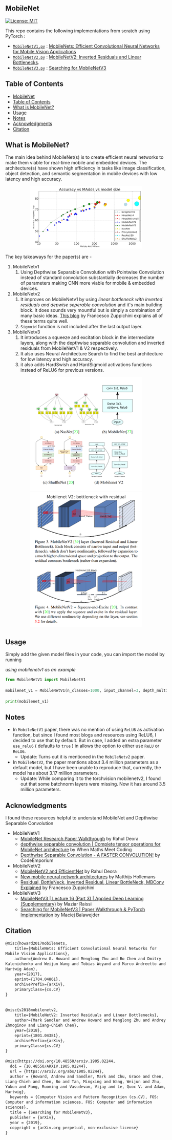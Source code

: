 ## MobileNet
[![License: MIT](https://img.shields.io/badge/License-MIT-yellow.svg)](https://github.com/Shubhamai/pytorch-mobilenet/blob/main/LICENSE)

This repo contains the following implementations from scratch using PyTorch : 
- [`MobileNetV1.py`](/MobileNetV1.py) : [MobileNets: Efficient Convolutional Neural Networks for Mobile Vision Applications](https://arxiv.org/abs/1704.04861)
- [`MobileNetV2.py`](/MobileNetV2.py) : [MobileNetV2: Inverted Residuals and Linear Bottlenecks](https://arxiv.org/abs/1801.04381). 
- [`MobileNetV3.py`](MobileNetV3.py) : [Searching for MobileNetV3](https://arxiv.org/abs/1905.02244v5)

## Table of Contents

- [MobileNet](#mobilenet)
- [Table of Contents](#table-of-contents)
- [What is MobileNet?](#what-is-mobilenet)
- [Usage](#usage)
- [Notes](#notes)
- [Acknowledgments](#acknowledgments)
- [Citation](#citation)

## What is MobileNet?

The main idea behind MobileNet(s) is to create efficient neural networks to make them viable for real-time mobile and embedded devices. The architecture(s) have shown high efficiency in tasks like image classification, object detection, and semantic segmentation in mobile devices with low latency and high accuracy. 


<p align="center">
<img src="./assets/acc_latency_chart.png" width="350"/>
</p>

The key takeaways for the paper(s) are -

1. MobileNetv1
   1. Using Depthwise Separable Convolution with Pointwise Convolution instead of standard convolution substantially decreases the number of parameters making CNN more viable for mobile & embedded devices.   
2. MobileNetv2
   1. It improves on MobileNetv1 by using *linear bottleneck with inverted residuals and depwise seperable convolution* and it's main building block. It does sounds very mountful but is simply a combination of many basic ideas. [This blog](https://towardsdatascience.com/residual-bottleneck-inverted-residual-linear-bottleneck-mbconv-explained-89d7b7e7c6bc) by Francesco Zuppichini explains all of these terms quite well.  
   2. `Sigmoid` function is not included after the last output layer. 
3. MobileNetv3
   1. It introduces a squeeze and excitation block in the intermediate layers, along with the depthwise separable convolution and inverted residuals from MobileNetV1 & V2 respectively.
   2. It also uses Neural Architecture Search to find the best architecture for low latency and high accuracy.
   3. it also adds HardSwish and HardSigmoid activations functions instead of ReLU6 for previous versions.  

<p align="center">
<img src="./assets/mobilenet_v1_v2_comparison.png" width="350"/>
<img src="./assets/mobilenet_v2_v3_comparison.png" width="350"/>
</p>


## Usage

Simply add the given model files in your code, you can import the model by running 

*using mobilenetv1 as an example*
```python
from MobileNetV1 import MobileNetV1

mobilenet_v1 = MobileNetV1(n_classes=1000, input_channel=3, depth_multiplier=1.0, use_relu6=True)

print(mobilenet_v1)
```
## Notes



- In `MobileNetV1` paper, there was no mention of using `ReLU6` as activation function, but since I found most blogs and resources using ReLU6,  I decided to use that by default. But in case, I added an extra parameter `use_relu6` ( defaults to `true` ) in allows the option to either use `ReLU` or `ReLU6`. 
  - Update: Turns out it is mentioned in the `MobileNetv2` paper. 
- In `MobileNetV2`, the paper mentions about 3.4 million parameters as a default model, but I have been unable to reproduce that, currently, the model has about 3.17 million parameters. 
  - Update: While comparing it to the torchvision mobilenetv2, I found out that some batchnorm layers were missing. Now it has around 3.5 million parameters. 

## Acknowledgments

I found these resources helpful to understand MobileNet and Depthwise Separable Convolution

- MobileNetV1
    - [MobileNet Research Paper Walkthrough](https://youtu.be/HD9FnjVwU8g) by Rahul Deora
    - [depthwise separable convolution | Complete tensor operations for MobileNet architecture](https://youtu.be/vfCvmenkbZA) by When Maths Meet Coding
    - [Depthwise Separable Convolution - A FASTER CONVOLUTION!](https://youtu.be/T7o3xvJLuHk) by CodeEmporium
- MobileNetV2
    - [MobileNetV2 and EfficientNet](https://youtu.be/IBndcd4UfTs) by Rahul Deora
    - [New mobile neural network architectures](https://machinethink.net/blog/mobile-architectures/) by Matthijs Hollemans
    - [Residual, BottleNeck, Inverted Residual, Linear BottleNeck, MBConv Explained](https://towardsdatascience.com/residual-bottleneck-inverted-residual-linear-bottleneck-mbconv-explained-89d7b7e7c6bc) by Francesco Zuppichini
- MobileNetV3
  - [MobileNetV3 | Lecture 16 (Part 3) | Applied Deep Learning (Supplementary)](https://youtu.be/O7mQpJnB-cw) by Maziar Raissi
  - [Searching for MobileNetV3 | Paper Walkthrough & PyTorch Implementation](https://youtu.be/0oqs-inp7sA) by Maciej Balawejder

## Citation
```
@misc{howard2017mobilenets,
    title={MobileNets: Efficient Convolutional Neural Networks for Mobile Vision Applications},
    author={Andrew G. Howard and Menglong Zhu and Bo Chen and Dmitry Kalenichenko and Weijun Wang and Tobias Weyand and Marco Andreetto and Hartwig Adam},
    year={2017},
    eprint={1704.04861},
    archivePrefix={arXiv},
    primaryClass={cs.CV}
}


@misc{s2018mobilenetv2,
    title={MobileNetV2: Inverted Residuals and Linear Bottlenecks},
    author={Mark Sandler and Andrew Howard and Menglong Zhu and Andrey Zhmoginov and Liang-Chieh Chen},
    year={2018},
    eprint={1801.04381},
    archivePrefix={arXiv},
    primaryClass={cs.CV}
}

@misc{https://doi.org/10.48550/arxiv.1905.02244,
  doi = {10.48550/ARXIV.1905.02244},
  url = {https://arxiv.org/abs/1905.02244},
  author = {Howard, Andrew and Sandler, Mark and Chu, Grace and Chen, Liang-Chieh and Chen, Bo and Tan, Mingxing and Wang, Weijun and Zhu, Yukun and Pang, Ruoming and Vasudevan, Vijay and Le, Quoc V. and Adam, Hartwig},
  keywords = {Computer Vision and Pattern Recognition (cs.CV), FOS: Computer and information sciences, FOS: Computer and information sciences},
  title = {Searching for MobileNetV3},
  publisher = {arXiv},
  year = {2019},
  copyright = {arXiv.org perpetual, non-exclusive license}
}
```